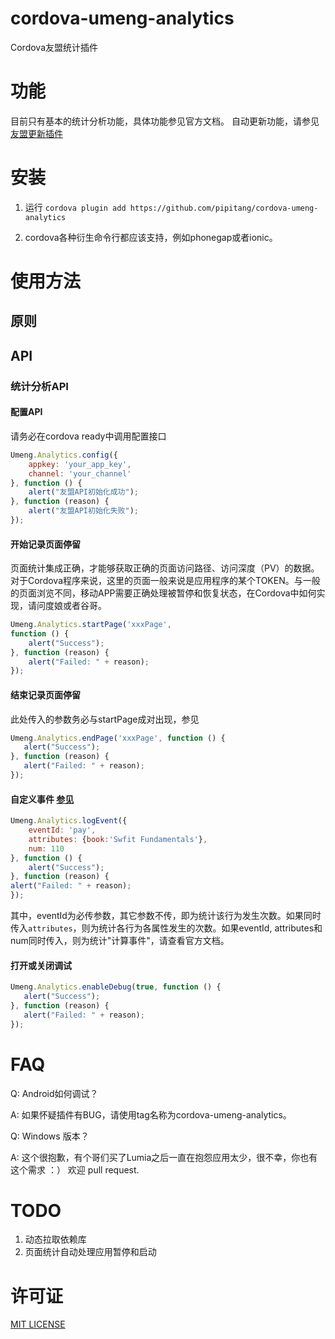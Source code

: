 # cordova-umeng-analytics

Cordova友盟统计插件

# 功能

目前只有基本的统计分析功能，具体功能参见官方文档。 自动更新功能，请参见[友盟更新插件](http://github.com/pipitang/cordova-umeng-update)

# 安装

1. 运行 ```cordova plugin add https://github.com/pipitang/cordova-umeng-analytics``` 

2. cordova各种衍生命令行都应该支持，例如phonegap或者ionic。

# 使用方法

## 原则


## API
### 统计分析API

#### 配置API

请务必在cordova ready中调用配置接口

```Javascript
Umeng.Analytics.config({
    appkey: 'your_app_key', 
    channel: 'your_channel'
}, function () {
    alert("友盟API初始化成功");
}, function (reason) {
    alert("友盟API初始化失败");
});
```


#### 开始记录页面停留 

页面统计集成正确，才能够获取正确的页面访问路径、访问深度（PV）的数据。对于Cordova程序来说，这里的页面一般来说是应用程序的某个TOKEN。与一般的页面浏览不同，移动APP需要正确处理被暂停和恢复状态，在Cordova中如何实现，请问度娘或者谷哥。

```Javascript
Umeng.Analytics.startPage('xxxPage', 
function () {
    alert("Success");
}, function (reason) {
    alert("Failed: " + reason);
});
```

#### 结束记录页面停留
此处传入的参数务必与startPage成对出现，参见

```Javascript
Umeng.Analytics.endPage('xxxPage', function () {
   alert("Success");
}, function (reason) {
   alert("Failed: " + reason);
});
```


#### 自定义事件 [参见](http://dev.umeng.com/analytics/functions/numekv)

```Javascript
Umeng.Analytics.logEvent({
    eventId: 'pay',
    attributes: {book:'Swfit Fundamentals'},
    num: 110
}, function () {
    alert("Success");
}, function (reason) {
alert("Failed: " + reason);
});
```

其中，eventId为必传参数，其它参数不传，即为统计该行为发生次数。如果同时传入```attributes```，则为统计各行为各属性发生的次数。如果eventId, attributes和num同时传入，则为统计"计算事件"，请查看官方文档。

#### 打开或关闭调试


```Javascript
Umeng.Analytics.enableDebug(true, function () {
   alert("Success");
}, function (reason) {
   alert("Failed: " + reason);
});
```


# FAQ

Q: Android如何调试？

A: 如果怀疑插件有BUG，请使用tag名称为cordova-umeng-analytics。

Q: Windows 版本？

A: 这个很抱歉，有个哥们买了Lumia之后一直在抱怨应用太少，很不幸，你也有这个需求 ：） 欢迎 pull request.


# TODO

1. 动态拉取依赖库
2. 页面统计自动处理应用暂停和启动

# 许可证

[MIT LICENSE](http://opensource.org/licenses/MIT)
